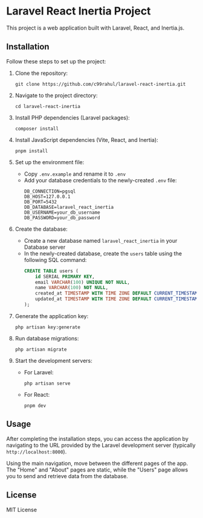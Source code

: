 # Laravel React Inertia Project

This project is a web application built with Laravel, React, and Inertia.js.

## Installation

Follow these steps to set up the project:

1. Clone the repository:

    ```
    git clone https://github.com/c99rahul/laravel-react-inertia.git
    ```

2. Navigate to the project directory:

    ```
    cd laravel-react-inertia
    ```

3. Install PHP dependencies (Laravel packages):

    ```
    composer install
    ```

4. Install JavaScript dependencies (Vite, React, and Inertia):

    ```
    pnpm install
    ```

5. Set up the environment file:

    - Copy `.env.example` and rename it to `.env`
    - Add your database credentials to the newly-created `.env` file:
        ```
        DB_CONNECTION=pgsql
        DB_HOST=127.0.0.1
        DB_PORT=5432
        DB_DATABASE=laravel_react_inertia
        DB_USERNAME=your_db_username
        DB_PASSWORD=your_db_password
        ```

6. Create the database:

    - Create a new database named `laravel_react_inertia` in your Database server
    - In the newly-created database, create the `users` table using the following SQL command:
        ```sql
        CREATE TABLE users (
            id SERIAL PRIMARY KEY,
            email VARCHAR(100) UNIQUE NOT NULL,
            name VARCHAR(100) NOT NULL,
            created_at TIMESTAMP WITH TIME ZONE DEFAULT CURRENT_TIMESTAMP,
            updated_at TIMESTAMP WITH TIME ZONE DEFAULT CURRENT_TIMESTAMP
        );
        ```

7. Generate the application key:

    ```
    php artisan key:generate
    ```

8. Run database migrations:

    ```
    php artisan migrate
    ```

9. Start the development servers:
    - For Laravel:
        ```
        php artisan serve
        ```
    - For React:
        ```
        pnpm dev
        ```

## Usage

After completing the installation steps, you can access the application by navigating to the URL provided by the Laravel development server (typically `http://localhost:8000`).

Using the main navigation, move between the different pages of the app. The "Home" and "About" pages are static, while the "Users" page allows you to send and retrieve data from the database.

## License

MIT License
